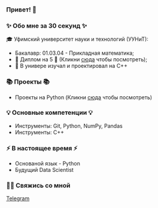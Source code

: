 ### Привет! 👋

### ✨ Обо мне за 30 секунд ✨ 
🎓 Уфимский университет науки и технологий (УУНиТ):
  - Бакалавр: 01.03.04 - Прикладная математика;
  - 📕 Диплом на 5 📕 (Кликни [сюда](https://github.com/Ildar-Shamaev/My_projects/blob/main/Shamaev_-_osn_2.pdf) чтобы посмотреть);
  - 🤖 В универе изучал и проектировал на C++

  
### 📚 Проекты 📚
  - Проекты на Python (Кликни [сюда](https://github.com/Ildar-Shamaev/Python/tree/main/projects) чтобы посмотреть)


### 💡 Основные компетенции 💡
- Инструменты: Git, Python, NumPy, Pandas
- Инструменты: С++

### ⚡️ В настоящее время ⚡️
- Основаной язык - Python
- Будущий Data Scientist


### 🙌🏻 Свяжись со мной
[Telegram](https://t.me/rrrxsk)

